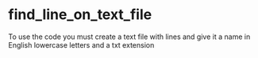 # find_line_on_text_file

To use the code you must create a text file with lines and give it a name in English lowercase letters and a txt extension
